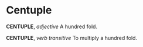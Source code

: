 # Centuple

**CENTUPLE**, _adjective_ A hundred fold.

**CENTUPLE**, _verb transitive_ To multiply a hundred fold.